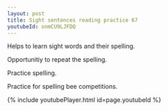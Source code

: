 ```yaml
---
layout: post
title: Sight sentences reading practice 67
youtubeId: onmCU9LJFDQ
---
```

 
 
Helps to learn sight words and their spelling.

Opportunitiy to repeat the spelling. 

Practice spelling. 
 
Practice for spelling bee competitions. 
 
{% include youtubePlayer.html id=page.youtubeId %}
 
 
